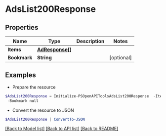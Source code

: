 # AdsList200Response
## Properties

Name | Type | Description | Notes
------------ | ------------- | ------------- | -------------
**Items** | [**AdResponse[]**](AdResponse.md) |  | 
**Bookmark** | **String** |  | [optional] 

## Examples

- Prepare the resource
```powershell
$AdsList200Response = Initialize-PSOpenAPIToolsAdsList200Response  -Items null `
 -Bookmark null
```

- Convert the resource to JSON
```powershell
$AdsList200Response | ConvertTo-JSON
```

[[Back to Model list]](../README.md#documentation-for-models) [[Back to API list]](../README.md#documentation-for-api-endpoints) [[Back to README]](../README.md)

